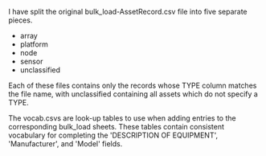 I have split the original bulk_load-AssetRecord.csv file into five separate pieces.

* array
* platform
* node
* sensor
* unclassified

Each of these files contains only the records whose TYPE column matches the file name, with unclassified containing all assets which do not specify a TYPE.

The vocab.csvs are look-up tables to use when adding entries to the corresponding bulk_load sheets. These tables contain consistent vocabulary for completing the 'DESCRIPTION OF EQUIPMENT', 'Manufacturer', and 'Model' fields.
